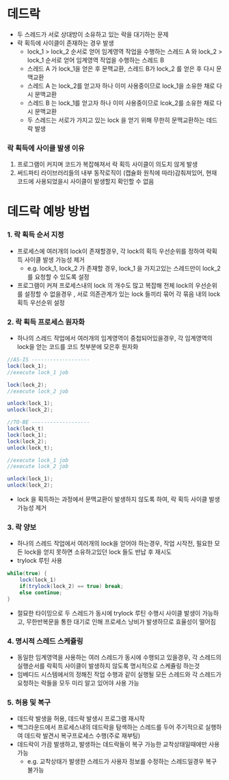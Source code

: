 # 데드락
* 두 스레드가 서로 상대방이 소유하고 있는 락을 대기하는 문제
* 락 획득에 사이클이 존재하는 경우 발생
   * lock_1 > lock_2 순서로 얻어 임계영역 작업을 수행하는 스레드 A 와 lock_2 > lock_1 순서로 얻어 임계영역 작업을 수행하는 스레드 B
   * 스레드 A 가 lock_1을 얻은 후 문맥교환, 스레드 B가 lock_2 를 얻은 후 다시 문맥교환
   * 스레드 A 는 lock_2를 얻고자 하나 이미 사용중이므로 lock_1을 소유한 채로 다시 문맥교환
   * 스레드 B 는 lock_1를 얻고자 하나 이미 사용중이므로 lcok_2를 소유한 채로 다시 문맥교환
   * 두 스레드는 서로가 가지고 있는 lock 을 얻기 위해 무한히 문맥교환하는 데드락 발생

### 락 획득에 사이클 발생 이유
1. 프로그램이 커지며 코드가 복잡해져서 락 획득 사이클이 의도치 않게 발생
2. 써드파티 라이브러리들의 내부 동작로직이 (캡슐화 원칙에 따라)감춰져있어, 현재 코드에 사용되었을시 사이클이 발생할지 확인할 수 없음

# 데드락 예방 방법
### 1. 락 획득 순서 지정
* 프로세스에 여러개의 lock이 존재할경우, 각 lock의 획득 우선순위를 정하여 락획득 사이클 발생 가능성 제거
   * e.g. lock_1, lock_2 가 존재할 경우, lock_1 을 가지고있는 스레드만이 lock_2 를 요청할 수 있도록 설정
* 프로그램이 커져 프로세스내의 lock 의 개수도 많고 복잡해 전체 lock의 우선순위를 설정할 수 없을경우 , 서로 의존관계가 있는 lock 들끼리 묶어 각 묶음 내의 lock 획득 우선순위 설정


### 2. 락 획득 프로세스 원자화
* 하나의 스레드 작업에서 여러개의 임계영역이 중첩되어있을경우, 각 임계영역의 lock을 얻는 코드를 코드 첫부분에 모은후 원자화
```java
//AS-IS -------------------
lock(lock_1);
//execute lock_1 job

lock(lock_2);
//execute lock_2 job

unlock(lock_1);
unlock(lock_2);

//TO-BE -------------------
lock(lock_t)
lock(lock_1);
lock(lock_2);
unlock(lock_t);

//execute lock_1 job
//execute lock_2 job

unlock(lock_1);
unlock(lock_2);
```
* lock 을 획득하는 과정에서 문맥교환이 발생하지 않도록 하여, 락 획득 사이클 발생 가능성 제거

### 3. 락 양보
* 하나의 스레드 작업에서 여러개의 lock을 얻어야 하는경우, 작업 시작전, 필요한 모든 lock을 얻지 못하면 소유하고있던 lock 들도 반납 후 재시도
* trylock 루틴 사용
```java
while(true) {
	lock(lock_1)
	if(trylock(lock_2) == true) break;
	else continue;
}
```
* 절묘한 타이밍으로 두 스레드가 동시에 trylock 루틴 수행시 사이클 발생이 가능하고, 무한반복문을 통한 대기로 인해 프로세스 낭비가 발생하므로 효율성이 떨어짐

### 4. 명시적 스레드 스케쥴링
* 동일한 임계영역을 사용하는 여러 스레드가 동시에 수행되고 있을경우, 각 스레드의 실행순서를 락획득 사이클이 발생하지 않도록 명시적으로 스케쥴링 하는것
* 임베디드 시스템에서의 정해진 작업 수행과 같이 실행될 모든 스레드와 각 스레드가 요청하는 락들을 모두 미리 알고 있어야 사용 가능 

### 5. 허용 및 복구
* 데드락 발생을 허용, 데드락 발생시 프로그램 재시작 
* 백그라운드에서 프로세스내의 데드락을 탐색하는 스레드를 두어 주기적으로 실행하여 데드락 발견시 복구프로세스 수행(주로 재부팅)
* 데드락이 가끔 발생하고, 발생하는 데드락들이 복구 가능한 교착상태일때에만 사용 가능
   * e.g. 교착상태가 발생한 스레드가 사용자 정보를 수정하는 스레드일경우 복구 불가능